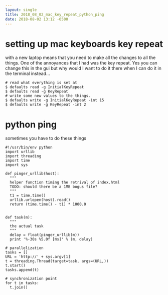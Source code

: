 ```yaml
---
layout: single
title: 2018_08_02_mac_key_repeat_python_ping	
date: 2018-08-02 13:12 -0500
---
```


# setting up mac keyboards key repeat
with a new laptop means that you need to make all the changes to all the things.  One of the annoyances that I had was the key repeat.   Yes you can change this in the gui but why would I want to do it there when I can do it in the terminal instead...

```
# read what everything is set at
$ defaults read -g InitialKeyRepeat
$ defaults read -g KeyRepeat
# write some new values to the things.
$ defaults write -g InitialKeyRepeat -int 15
$ defaults write -g KeyRepeat -int 2
```

# python ping 
sometimes you have to do these things
```
#!/usr/bin/env python
import urllib
import threading
import time
import sys

def pinger_urllib(host):
  """
  helper function timing the retrival of index.html
  TODO: should there be a 1MB bogus file?
  """
  t1 = time.time()
  urllib.urlopen(host).read()
  return (time.time() - t1) * 1000.0


def task(m):
  """
  the actual task
  """
  delay = float(pinger_urllib(m))
  print '%-30s %5.0f [ms]' % (m, delay)

# parallelization
tasks = []
URL = 'http://' + sys.argv[1]
t = threading.Thread(target=task, args=(URL,))
t.start()
tasks.append(t)

# synchronization point
for t in tasks:
  t.join()
 ```